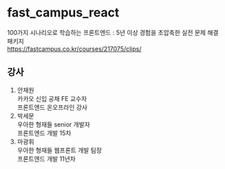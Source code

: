 # fast_campus_react
100가지 시나리오로 학습하는 프론트엔드 : 5년 이상 경험을 초압축한 실전 문제 해결 패키지  
https://fastcampus.co.kr/courses/217075/clips/

## 강사
1. 안재원  
카카오 신입 공채 FE 교수자  
프론트엔드 온오프라인 강사
3. 박세문  
우아한 형재들 senior 개발자  
프론트엔드 개발 15차
4. 마광휘  
우아한 형재들 웹프론트 개발 팀장  
프론트엔드 개발 11년차
